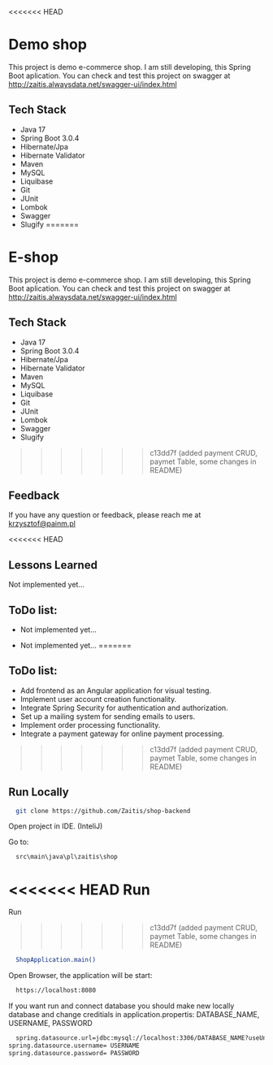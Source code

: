 
<<<<<<< HEAD
# Demo shop

This project is demo e-commerce shop. I am still developing, this Spring Boot aplication.   You can check and test this project on swagger at 
http://zaitis.alwaysdata.net/swagger-ui/index.html
## Tech Stack

 * Java 17
 * Spring Boot 3.0.4
 * Hibernate/Jpa
 * Hibernate Validator
 * Maven
 * MySQL
 * Liquibase
 * Git
 * JUnit
 * Lombok
 * Swagger
 * Slugify
=======
# E-shop

This project is demo e-commerce shop. I am still developing, this Spring Boot aplication.   You can check and test this project on swagger at
http://zaitis.alwaysdata.net/swagger-ui/index.html
## Tech Stack

* Java 17
* Spring Boot 3.0.4
* Hibernate/Jpa
* Hibernate Validator
* Maven
* MySQL
* Liquibase
* Git
* JUnit
* Lombok
* Swagger
* Slugify
>>>>>>> c13dd7f (added payment CRUD, paymet Table, some changes in README)



## Feedback

If you have any question or feedback, please reach me at krzysztof@painm.pl


<<<<<<< HEAD
## Lessons Learned

Not implemented yet...


## ToDo list:

- Not implemented yet...

- Not implemented yet...
=======
## ToDo list:

- Add frontend as an Angular application for visual testing.
- Implement user account creation functionality.
- Integrate Spring Security for authentication and authorization.
- Set up a mailing system for sending emails to users.
- Implement order processing functionality.
- Integrate a payment gateway for online payment processing.

>>>>>>> c13dd7f (added payment CRUD, paymet Table, some changes in README)


## Run Locally

```bash
  git clone https://github.com/Zaitis/shop-backend
```

Open project in IDE. (InteliJ)


Go to:

```bash
  src\main\java\pl\zaitis\shop
```

<<<<<<< HEAD
Run 
=======
Run
>>>>>>> c13dd7f (added payment CRUD, paymet Table, some changes in README)

```bash
  ShopApplication.main()
```

Open Browser, the application will be start:

```bash
  https://localhost:8080
```

If you want run and connect database you should make new locally database and change
creditials in application.propertis: DATABASE_NAME, USERNAME, PASSWORD


```bash
  spring.datasource.url=jdbc:mysql://localhost:3306/DATABASE_NAME?useUnicode=true&serverTimezone=UTC
spring.datasource.username= USERNAME
spring.datasource.password= PASSWORD
```